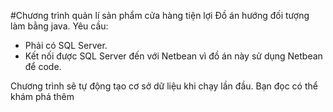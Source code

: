 #Chương trình quản lí sản phẩm cửa hàng tiện lợi
Đồ án hướng đối tượng làm bằng java.
Yêu cầu:
+ Phải có SQL Server.
+ Kết nối được SQL Server đến với Netbean vì đồ án này sử dụng Netbean để code.

Chương trình sẽ tự động tạo cơ sở dữ liệu khi chạy lần đầu. Bạn đọc có thể khám phá thêm
